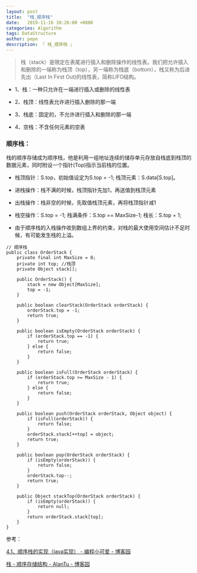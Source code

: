 ```yaml
---
layout: post
title:  "栈_顺序栈"
date:   2019-11-16 10:26:00 +0800
categories: Algorithm
tags: DataStructure
author: pepe
description: 『 栈_顺序栈 』
---
```


> 栈（stack）是限定在表尾进行插入和删除操作的线性表。我们把允许插入和删除的一端称为栈顶（top），另一端称为栈底（bottom），栈又称为后进先出（Last In First Out)的线性表，简称LIFO结构。

* 1、栈：一种只允许在一端进行插入或删除的线性表

* 2、栈顶：线性表允许进行插入删除的那一端

* 3、栈底：固定的，不允许进行插入和删除的那一端

* 4、空栈：不含任何元素的空表


### **顺序栈：**

栈的顺序存储成为顺序栈，他是利用一组地址连续的储存单元存放自栈底到栈顶的数据元素，同时附设一个指针(Top)指示当前栈的位置。

* 栈顶指针：S.top，初始值设定为S.top = -1; 栈顶元素：S.data[S.top]。

* 进栈操作：栈不满的时候，栈顶指针先加1，再送值到栈顶元素

* 出栈操作：栈非空的时候，先取值栈顶元素，再将栈顶指针减1

* 栈空操作：S.top = -1; 栈满条件：S.top == MaxSize-1; 栈长：S.top + 1;

* 由于顺序栈的入栈操作收到数组上界的约束，对栈的最大使用空间估计不足时候，有可能发生栈的上溢。

```
// 顺序栈
public class OrderStack {
    private final int MaxSize = 8;
    private int top; //栈顶
    private Object stack[];

    public OrderStack() {
        stack = new Object[MaxSize];
        top = -1;
    }

    public boolean clearStack(OrderStack orderStack) {
        orderStack.top = -1;
        return true;
    }

    public boolean isEmpty(OrderStack orderStack) {
        if (orderStack.top == -1) {
            return true;
        } else {
            return false;
        }
    }

    public boolean isFull(OrderStack orderStack) {
        if (orderStack.top >= MaxSize - 1) {
            return true;
        } else {
            return false;
        }
    }

    public boolean push(OrderStack orderStack, Object object) {
        if (isFull(orderStack)) {
            return false;
        }
        orderStack.stack[++top] = object;
        return true;
    }

    public boolean pop(OrderStack orderStack) {
        if (isEmpty(orderStack)) {
            return false;
        }
        orderStack.top--;
        return true;
    }

    public Object stackTop(OrderStack orderStack) {
        if (isEmpty(orderStack)) {
            return null;
        }
        return orderStack.stack[top];
    }
}
```


参考：

[4.1、顺序栈的实现（java实现） - 编程小可爱 - 博客园](https://www.cnblogs.com/karrya/p/11204829.html)

[栈 - 顺序存储结构 - AlanTu - 博客园](https://www.cnblogs.com/alantu2018/p/8471552.html)





































